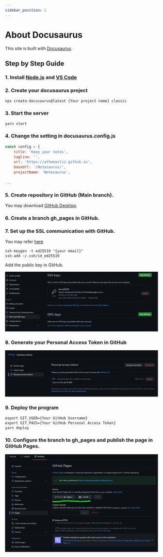 ```yaml
---
sidebar_position: 2
---
```


# About Docusaurus

This site is built with [Docusaurus](https://docusaurus.io/). 

## Step by Step Guide

### 1. Install [Node.js](https://nodejs.org/en/download/) and [VS Code](https://code.visualstudio.com)

### 2. Create your docusaurus project
    
```
npx create-docusaurus@latest {Your project name} classic
```

### 3. Start the server

```
yarn start
```

### 4. Change the setting in docusaurus.config.js

```jsx title="docusaurus.config.js"    
const config = {
    title: 'Keep your notes',
    tagline: '',
    url: 'https://athomasliz.github.io',
    baseUrl: '/Notesaurus/',
    projectName: 'Notesaurus', 

...
```

### 5. Create repository in GitHub (Main branch). 

You may download [GitHub Desktop](https://desktop.github.com/).

### 6. Create a branch gh_pages in GitHub. 

### 7. Set up the SSL communication with GitHub. 

You may refer [here](https://docs.github.com/en/authentication/connecting-to-github-with-ssh/generating-a-new-ssh-key-and-adding-it-to-the-ssh-agent)

```
ssh-keygen -t ed25519 "{your email}"
ssh-add ~/.ssh/id_ed25519
```

Add the public key in GitHub.
   
![GitHub Add public key](/img/github/github-setup-public-key.PNG)

### 8. Generate your Personal Access Token in GitHub

![GitHub Personal Access Token](/img/github/github-personal-access-token.PNG)

### 9. Deploy the program

```
export GIT_USER={Your GitHub Username}
export GIT_PASS={Your GitHub Personal Access Token}
yarn deploy
```

### 10. Configure the branch to gh_pages and publish the page in GitHub Pages.

![GitHub Pages Configuration](/img/github/github-pages-configuration.PNG)
